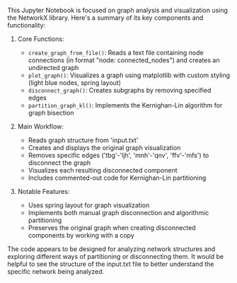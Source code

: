 This Jupyter Notebook is focused on graph analysis and visualization using the NetworkX library. Here's a summary of its key components and functionality:

1. Core Functions:
   - `create_graph_from_file()`: Reads a text file containing node connections (in format "node: connected_nodes") and creates an undirected graph
   - `plot_graph()`: Visualizes a graph using matplotlib with custom styling (light blue nodes, spring layout)
   - `disconnect_graph()`: Creates subgraphs by removing specified edges
   - `partition_graph_kl()`: Implements the Kernighan-Lin algorithm for graph bisection

2. Main Workflow:
   - Reads graph structure from 'input.txt'
   - Creates and displays the original graph visualization
   - Removes specific edges ('tbg'-'ljh', 'mnh'-'qnv', 'ffv'-'mfs') to disconnect the graph
   - Visualizes each resulting disconnected component
   - Includes commented-out code for Kernighan-Lin partitioning

3. Notable Features:
   - Uses spring layout for graph visualization
   - Implements both manual graph disconnection and algorithmic partitioning
   - Preserves the original graph when creating disconnected components by working with a copy

The code appears to be designed for analyzing network structures and exploring different ways of partitioning or disconnecting them. It would be helpful to see the structure of the input.txt file to better understand the specific network being analyzed.
